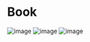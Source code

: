 # Book

![image](https://github.com/deviliadc/Book/assets/103621728/40a32815-f677-4601-b5d7-de052c068f89)
![image](https://github.com/deviliadc/Book/assets/103621728/faa09678-a603-44af-932e-8338863e967a)
![image](https://github.com/deviliadc/Book/assets/103621728/48ca126a-88e9-4cdd-ad25-356ecaebf4c2)
